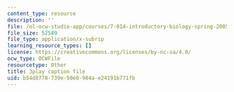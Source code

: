 ```yaml
---
content_type: resource
description: ''
file: /ol-ocw-studio-app/courses/7-014-introductory-biology-spring-2005/b54d8778739e50e0984ae24191b771fb_BhS5s1T1as8.vtt
file_size: 52589
file_type: application/x-subrip
learning_resource_types: []
license: https://creativecommons.org/licenses/by-nc-sa/4.0/
ocw_type: OCWFile
resourcetype: Other
title: 3play caption file
uid: b54d8778-739e-50e0-984a-e24191b771fb
---
```

